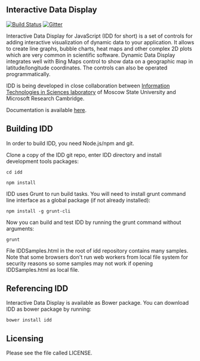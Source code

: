 Interactive Data Display
------------------------

[![Build Status](https://travis-ci.org/predictionmachines/InteractiveDataDisplay.svg?branch=master)](https://travis-ci.org/predictionmachines/InteractiveDataDisplay) [![Gitter](https://badges.gitter.im/interactivedatadisplay/Lobby.svg)](https://gitter.im/interactivedatadisplay/Lobby?utm_source=badge&utm_medium=badge&utm_campaign=pr-badge)

Interactive Data Display for JavaScript (IDD for short) is a set of controls for adding interactive visualization of dynamic data to your application. 
It allows to create line graphs, bubble charts, heat maps and other complex 2D plots which are very common in scientific software. 
Dynamic Data Display integrates well with Bing Maps control to show data on a geographic map in latitude/longitude coordinates. 
The controls can also be operated programmatically. 

IDD is being developed in close collaboration between [Information Technologies in Sciences laboratory](http://itis.cs.msu.ru) of Moscow State University and Microsoft Research Cambridge. 

Documentation is available [here](https://github.com/predictionmachines/InteractiveDataDisplay/wiki). 


Building IDD
------------

In order to build IDD, you need Node.js/npm and git.

Clone a copy of the IDD git repo, enter IDD directory and install development tools packages:

`cd idd`

`npm install`

IDD uses Grunt to run build tasks. You will need to install grunt command line interface as a global package (if not already installed):

`npm install -g grunt-cli`

Now you can build and test IDD by running the grunt command without arguments:

`grunt`

File IDDSamples.html in the root of idd repository contains many samples. Note that some browsers don't run web workers from local file system
for security reasons so some samples may not work if opening IDDSamples.html as local file.

Referencing IDD
---------------

Interactive Data Display is available as Bower package. You can download IDD as bower package by running:

`bower install idd`

Licensing
---------

Please see the file called LICENSE.

